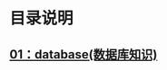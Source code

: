 # 目录说明
## [01：database(数据库知识)](https://github.com/liuyanliang2015/BertNote/tree/master/notes) <br>

